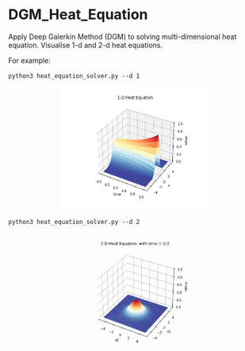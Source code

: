# DGM_Heat_Equation

Apply Deep Galerkin Method (DGM) to solving multi-dimensional heat equation. Visualise 1-d and 2-d heat equations. 

For example:
```
python3 heat_equation_solver.py --d 1
```
<p align="center">
<img align="middle" src="./numerical_results/1D_Heat_Equation/DGM/demo.png" width="300" height="250" />
</p>


```
python3 heat_equation_solver.py --d 2
```
<p align="center">
<img align="middle" src="./numerical_results/2D_Heat_Equation/DGM/demo.gif" width="300" height="250" />
</p>

